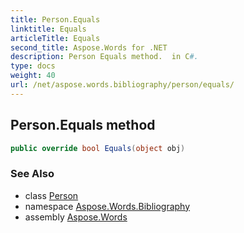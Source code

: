 ```yaml
---
title: Person.Equals
linktitle: Equals
articleTitle: Equals
second_title: Aspose.Words for .NET
description: Person Equals method.  in C#.
type: docs
weight: 40
url: /net/aspose.words.bibliography/person/equals/
---
```

## Person.Equals method

```csharp
public override bool Equals(object obj)
```

### See Also

* class [Person](../)
* namespace [Aspose.Words.Bibliography](../../../aspose.words.bibliography/)
* assembly [Aspose.Words](../../../)
